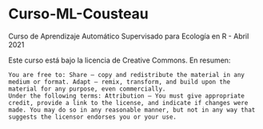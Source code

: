 # Curso-ML-Cousteau

Curso de Aprendizaje Automático Supervisado para Ecología en R - Abril 2021

Este curso está bajo la licencia de Creative Commons. En resumen:

    You are free to: Share — copy and redistribute the material in any medium or format. Adapt — remix, transform, and build upon the material for any purpose, even commercially.
    Under the following terms: Attribution — You must give appropriate credit, provide a link to the license, and indicate if changes were made. You may do so in any reasonable manner, but not in any way that suggests the licensor endorses you or your use.
